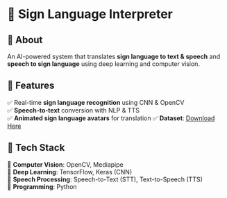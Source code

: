 # 👐 Sign Language Interpreter

## 📜 About  
An AI-powered system that translates **sign language to text & speech** and **speech to sign language** using deep learning and computer vision.  

## 🎯 Features  
✅ Real-time **sign language recognition** using CNN & OpenCV  
✅ **Speech-to-text** conversion with NLP & TTS  
✅ **Animated sign language avatars** for translation
✅ **Dataset**: [Download Here](https://drive.google.com/file/d/1rQRkPkvxwelO-W8o0ZsbV8YzIipGfqMb/view?usp=sharing)  

## 📂 Tech Stack  
🔹 **Computer Vision**: OpenCV, Mediapipe  
🔹 **Deep Learning**: TensorFlow, Keras (CNN)  
🔹 **Speech Processing**: Speech-to-Text (STT), Text-to-Speech (TTS)  
🔹 **Programming**: Python


